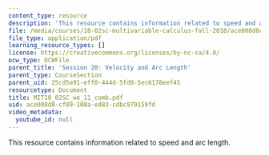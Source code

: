```yaml
---
content_type: resource
description: 'This resource contains information related to speed and arc length. '
file: /media/courses/18-02sc-multivariable-calculus-fall-2010/ace008d8cf89108aed83cdbc979159fd_MIT18_02SC_we_11_comb.pdf
file_type: application/pdf
learning_resource_types: []
license: https://creativecommons.org/licenses/by-nc-sa/4.0/
ocw_type: OCWFile
parent_title: 'Session 20: Velocity and Arc Length'
parent_type: CourseSection
parent_uid: 25cd5a91-eff0-444d-5fd8-5ec6178eef45
resourcetype: Document
title: MIT18_02SC_we_11_comb.pdf
uid: ace008d8-cf89-108a-ed83-cdbc979159fd
video_metadata:
  youtube_id: null
---
```

This resource contains information related to speed and arc length. 